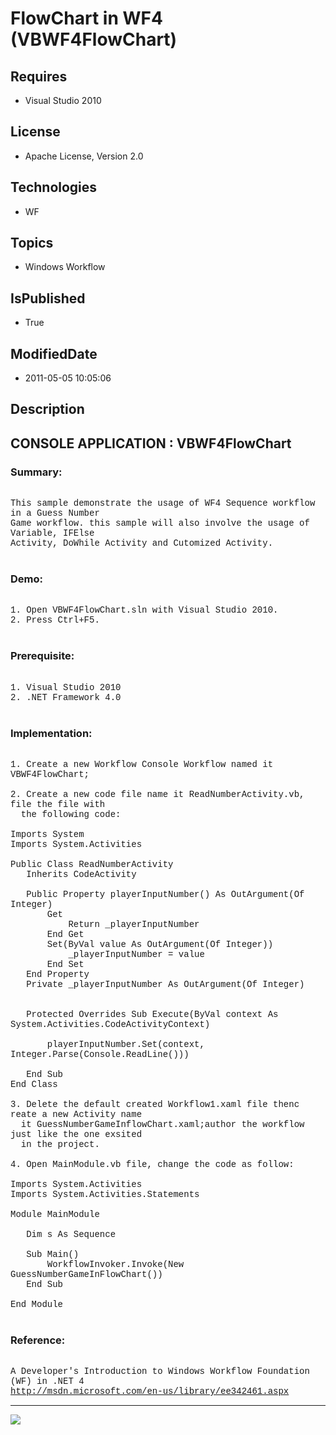 # FlowChart in WF4 (VBWF4FlowChart)
## Requires
* Visual Studio 2010
## License
* Apache License, Version 2.0
## Technologies
* WF
## Topics
* Windows Workflow
## IsPublished
* True
## ModifiedDate
* 2011-05-05 10:05:06
## Description

<p style="font-family:Courier New"></p>
<h2>CONSOLE APPLICATION : VBWF4FlowChart</h2>
<p style="font-family:Courier New"></p>
<h3>Summary:</h3>
<p style="font-family:Courier New"><br>
This sample demonstrate the usage of WF4 Sequence workflow in a Guess Number<br>
Game workflow. this sample will also involve the usage of Variable, IFElse <br>
Activity, DoWhile Activity and Cutomized Activity. <br>
<br>
</p>
<h3>Demo:</h3>
<p style="font-family:Courier New"><br>
1. Open VBWF4FlowChart.sln with Visual Studio 2010.<br>
2. Press Ctrl&#43;F5.<br>
<br>
</p>
<h3>Prerequisite:</h3>
<p style="font-family:Courier New"><br>
1. Visual Studio 2010<br>
2. .NET Framework 4.0<br>
<br>
</p>
<h3>Implementation:</h3>
<p style="font-family:Courier New"><br>
1. Create a new Workflow Console Workflow named it VBWF4FlowChart;<br>
<br>
2. Create a new code file name it ReadNumberActivity.vb, file the file with <br>
&nbsp; the following code:<br>
<br>
Imports System<br>
Imports System.Activities<br>
<br>
Public Class ReadNumberActivity<br>
&nbsp; &nbsp;Inherits CodeActivity<br>
<br>
&nbsp; &nbsp;Public Property playerInputNumber() As OutArgument(Of Integer)<br>
&nbsp; &nbsp; &nbsp; &nbsp;Get<br>
&nbsp; &nbsp; &nbsp; &nbsp; &nbsp; &nbsp;Return _playerInputNumber<br>
&nbsp; &nbsp; &nbsp; &nbsp;End Get<br>
&nbsp; &nbsp; &nbsp; &nbsp;Set(ByVal value As OutArgument(Of Integer))<br>
&nbsp; &nbsp; &nbsp; &nbsp; &nbsp; &nbsp;_playerInputNumber = value<br>
&nbsp; &nbsp; &nbsp; &nbsp;End Set<br>
&nbsp; &nbsp;End Property<br>
&nbsp; &nbsp;Private _playerInputNumber As OutArgument(Of Integer)<br>
<br>
<br>
&nbsp; &nbsp;Protected Overrides Sub Execute(ByVal context As System.Activities.CodeActivityContext)<br>
<br>
&nbsp; &nbsp; &nbsp; &nbsp;playerInputNumber.Set(context, Integer.Parse(Console.ReadLine()))<br>
<br>
&nbsp; &nbsp;End Sub<br>
End Class<br>
<br>
3. Delete the default created Workflow1.xaml file thenc reate a new Activity name
<br>
&nbsp; it GuessNumberGameInflowChart.xaml;author the workflow just like the one exsited
<br>
&nbsp; in the project. <br>
<br>
4. Open MainModule.vb file, change the code as follow:<br>
<br>
Imports System.Activities<br>
Imports System.Activities.Statements<br>
<br>
Module MainModule<br>
<br>
&nbsp; &nbsp;Dim s As Sequence<br>
<br>
&nbsp; &nbsp;Sub Main()<br>
&nbsp; &nbsp; &nbsp; &nbsp;WorkflowInvoker.Invoke(New GuessNumberGameInFlowChart())<br>
&nbsp; &nbsp;End Sub<br>
<br>
End Module<br>
<br>
</p>
<h3>Reference:</h3>
<p style="font-family:Courier New"><br>
A Developer's Introduction to Windows Workflow Foundation (WF) in .NET 4<br>
<a target="_blank" href="http://msdn.microsoft.com/en-us/library/ee342461.aspx">http://msdn.microsoft.com/en-us/library/ee342461.aspx</a><br>
</p>
<hr>
<div><a href="http://go.microsoft.com/?linkid=9759640" style="margin-top:3px"><img src="http://bit.ly/onecodelogo">
</a></div>
